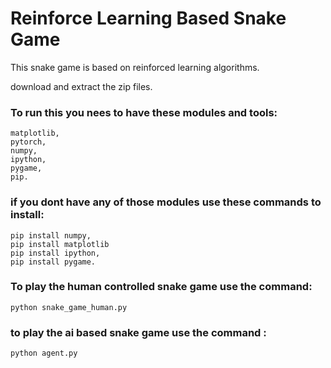 # Reinforce Learning Based Snake Game

This snake game is based on reinforced learning algorithms.

download and extract the zip files.

### To run this you nees to have these modules and tools:
```python,
matplotlib,
pytorch,
numpy,
ipython,
pygame,
pip.
```
### if you dont have any of those  modules use these commands to install:

```
pip install numpy,
pip install matplotlib
pip install ipython,
pip install pygame.
```
### To play the human controlled snake game use the command:
```
python snake_game_human.py
```

### to play the ai based snake game use the command : 
```python agent.py```
